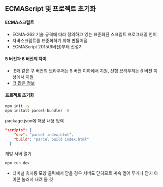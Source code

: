 ## ECMAScript 및 프로젝트 초기화

#### ECMA스크립트

- ECMA-262 기술 규격에 따라 정의하고 있는 표준화된 스크립트 프로그래밍 언어
- 자바스크립트를 표준화하기 위해 만들어짐
- ECMAScript 2015(6버전)부터 전성기

#### 5 버전과 6 버전의 차이

- IE와 같은 구 버전의 브라우저는 5 버전 이하에서 지원, 신형 브라우저는 6 버전 이상에서 지원
- [더 많은 정보](https://ko.wikipedia.org/wiki/ECMA%EC%8A%A4%ED%81%AC%EB%A6%BD%ED%8A%B8)


#### 프로젝트 초기화

```bash
npm init -y
npm install parcel-bundler -D
```

package.json에 해당 내용 입력

```json
"scripts": {
    "dev": "parcel index.html",
    "build": "parcel build index.html"
  }
```

개발 서버 열기

```bash
npm run dev
```

- 터미널 휴지통 모양 클릭해서 닫을 경우 서버도 닫히므로 계속 열어 두거나 닫기 아이콘 눌러서 내려 둘 것
